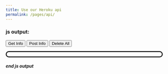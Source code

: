 ```yaml
---
title: Use our Heroku api
permalink: /pages/api/
---
```

<style>
    #javascriptOutput
    {
        border-radius: 20px; 
        border-style: solid; 
        padding: 7px; 
        border-color: white"
    }
    p
    {
        color: #7979ab;
    }
</style>
<script>
    $("#javascriptOutput").after("I wrote this with Javascript")


    async function sendGetRequest(){
        var response = await fetch("https://passapiproject.herokuapp.com/api/v1/Uptime",{
            headers:{ "Access-Control-Allow-Origin": "https://passapiproject.herokuapp.com" }
        });
        var myjson = await response.json();
        $("#javascriptOutput").empty();
        myjson.forEach((item) => {
            $("#javascriptOutput").append("<p>State: " + item.state + " StartTime: " + item.startTime + "</p>")
        });
        $("#javascriptOutput").after(myjson)
    }
    async function sendPostRequest(){
        debugger

        var response = await fetch("https://passapiproject.herokuapp.com/api/v1/Uptime",{
            headers:
            {
                "Access-Control-Allow-Origin": "https://passapiproject.herokuapp.com",
                'Content-Type': 'application/json'
            },
            method: "post",
            body: JSON.Stringify(
            {
                Id: 54000,
                State: From Jekyll
            })
        });
    }
    async function sendDeleteRequest(){
        var response = await fetch("https://passapiproject.herokuapp.com/api/v1/Uptime",{
            headers:{ "Access-Control-Allow-Origin": "https://passapiproject.herokuapp.com" },
            method: "delete"
        });
    }
</script>

### js output:
<button  onClick="sendGetRequest()">Get Info</button>
<button  onClick="sendPostRequest()">Post Info</button>
<button  onClick="sendDeleteRequest()">Delete All</button>
<div id="javascriptOutput"></div>


##### end js output
